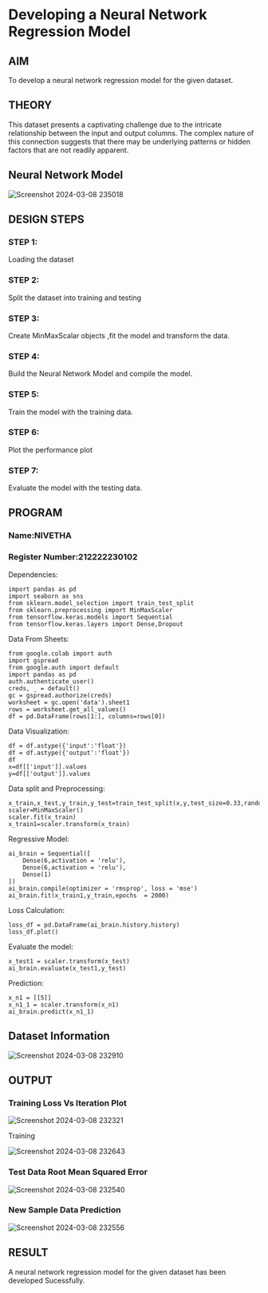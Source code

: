 # Developing a Neural Network Regression Model

## AIM

To develop a neural network regression model for the given dataset.

## THEORY

This dataset presents a captivating challenge due to the intricate relationship between the input and output columns. The complex nature of this connection suggests that there may be underlying patterns or hidden factors that are not readily apparent.

## Neural Network Model

![Screenshot 2024-03-08 235018](https://github.com/NivethaKumar30/basic-nn-model/assets/119559844/91b8ae2d-ddf3-4426-a442-51d0b6c43f79)



## DESIGN STEPS

### STEP 1:

Loading the dataset

### STEP 2:

Split the dataset into training and testing

### STEP 3:

Create MinMaxScalar objects ,fit the model and transform the data.

### STEP 4:

Build the Neural Network Model and compile the model.

### STEP 5:

Train the model with the training data.

### STEP 6:

Plot the performance plot

### STEP 7:

Evaluate the model with the testing data.

## PROGRAM
### Name:NIVETHA
### Register Number:212222230102

Dependencies:
```
import pandas as pd
import seaborn as sns
from sklearn.model_selection import train_test_split
from sklearn.preprocessing import MinMaxScaler
from tensorflow.keras.models import Sequential
from tensorflow.keras.layers import Dense,Dropout
```

Data From Sheets:
```
from google.colab import auth
import gspread
from google.auth import default
import pandas as pd
auth.authenticate_user()
creds, _ = default()
gc = gspread.authorize(creds)
worksheet = gc.open('data').sheet1
rows = worksheet.get_all_values()
df = pd.DataFrame(rows[1:], columns=rows[0])
```
Data Visualization:
```
df = df.astype({'input':'float'})
df = df.astype({'output':'float'})
df
x=df[['input']].values
y=df[['output']].values
```
Data split and Preprocessing:
```
x_train,x_test,y_train,y_test=train_test_split(x,y,test_size=0.33,random_state=33)
scaler=MinMaxScaler()
scaler.fit(x_train)
x_train1=scaler.transform(x_train)
```
Regressive Model:
```
ai_brain = Sequential([
    Dense(6,activation = 'relu'),
    Dense(6,activation = 'relu'),
    Dense(1)
])
ai_brain.compile(optimizer = 'rmsprop', loss = 'mse')
ai_brain.fit(x_train1,y_train,epochs  = 2000)
```
Loss Calculation:
```
loss_df = pd.DataFrame(ai_brain.history.history)
loss_df.plot()
```
Evaluate the model:
```
x_test1 = scaler.transform(x_test)
ai_brain.evaluate(x_test1,y_test)
```
Prediction:
```
x_n1 = [[5]]
x_n1_1 = scaler.transform(x_n1)
ai_brain.predict(x_n1_1)
```
## Dataset Information

![Screenshot 2024-03-08 232910](https://github.com/NivethaKumar30/basic-nn-model/assets/119559844/e01a3186-57bb-4635-866f-2f5b70b0eef0)


## OUTPUT

### Training Loss Vs Iteration Plot

![Screenshot 2024-03-08 232321](https://github.com/NivethaKumar30/basic-nn-model/assets/119559844/1145c902-a25f-4e97-bb4a-9f530f88bbdf)

Training

![Screenshot 2024-03-08 232643](https://github.com/NivethaKumar30/basic-nn-model/assets/119559844/a94c472b-d09d-4490-9ec1-2ec2e20b3249)


### Test Data Root Mean Squared Error

![Screenshot 2024-03-08 232540](https://github.com/NivethaKumar30/basic-nn-model/assets/119559844/66c471eb-38ca-41ff-b684-087b63895d6f)


### New Sample Data Prediction

![Screenshot 2024-03-08 232556](https://github.com/NivethaKumar30/basic-nn-model/assets/119559844/35477db7-24a2-46ee-8e8e-c125f88d36cd)


## RESULT

A neural network regression model for the given dataset has been developed Sucessfully.
